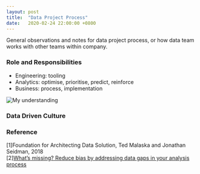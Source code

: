 ```yaml
---
layout: post
title:  "Data Project Process"
date:   2020-02-24 22:00:00 +0800
---
```

General observations and notes for data project process, or how data team works with other teams within company. 

### Role and Responsibilities

- Engineering: tooling
- Analytics: optimise, prioritise, predict, reinforce
- Business: process, implementation

![My understanding]({{site.baseurl}}/resources/data_components.png)

### Data Driven Culture


### Reference

[1]Foundation for Architecting Data Solution, Ted Malaska and Jonathan Seidman, 2018 <br>
[2][What’s missing? Reduce bias by addressing data gaps in your analysis process](https://thisisimportant.net/2020/10/26/whats-missing-reduce-bias-by-addressing-data-gaps-in-your-analysis-process/?mkt_tok=MzAzLUVJQy00OTkAAAF7-WyvMWcukttiv9w9CiQkYQ75N6MQmiksEoZksKSylmc3rae-VEkTkucsTSECqxgyPYHOCylKytAVvbeyo2vh0qYOw5Qtc1u4cuWXhHhtcQ)
